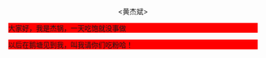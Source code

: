 <!DOCTYPE html>
<html lang="zh-CN">

<head>
    <meta charset="UTF-8">
    <meta name="viewport" content="width=device-width, initial-scale=1.0">
    
</body>
<div
  style="
 text-align:center;
 ">

<P><黄杰斌>


</div>
</head>

<kwc style="background:red;display:block;">大家好，我是杰锅，一天吃饱就没事做</kwc>
<body>
    <p  style="background:red;">以后在鹅塘见到我，叫我请你们吃粉哈！</p>
    
</html>

